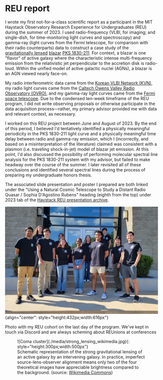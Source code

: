 # REU report

I wrote my first not-for-a-class scientific report as a participant in the MIT Haystack Observatory Research Experience for Undergraduates (REU) during the summer of 2023. I used radio-frequency (VLBI, for imaging; and single-dish, for time-monitoring light curves and spectroscopy) and gamma-ray (light curves from the Fermi telescope, for comparison with their radio counterparts) data to construct a case study of the [gravitationally lensed](https://en.wikipedia.org/wiki/Strong_gravitational_lensing) [blazar](https://en.wikipedia.org/wiki/Blazar) [PKS 1830-211](https://en.wikipedia.org/wiki/PKS_1830-211). For context, a blazar is one "flavor" of active galaxy where the characteristic intense multi-frequency emission from the relativistic jet perpendicular to the accretion disk is radio-loud. Within the unified model of active galactic nuclei (AGNs), a blazar is an AGN viewed nearly face-on. 

My radio interferometric data came from the [Korean VLBI Network (KVN)](https://radio.kasi.re.kr/kvn/main.php), my radio light curves came from the [Caltech Owens Valley Radio Observatory (OVRO)](https://ovro.caltech.edu), and my gamma-ray light curves came from the [Fermi space telescope](https://fermi.gsfc.nasa.gov/). Due to the condensed ten-week timeframe of the REU program, I did not write observing proposals or otherwise participate in the data acquisition process—rather, my primary advisor provided me with data and relevant context, as necessary. 

I worked on this REU project between June and August of 2023. By the end of this period, I believed I'd tentatively identified a physically meaningful periodicity in the PKS 1830-211 light curve and a physically meaningful time delay between radio and gamma-ray emission, which I (incorrectly, and based on a misinterpretation of the literature) claimed was consistent with a plasmon (i.e. traveling shock-in-jet) model of blazar jet emission. At this point, I'd also discussed the possibility of performing molecular spectral line analysis for the PKS 1830-211 system with my advisor, but failed to make headway over the course of the summer. I later revisited all of these conclusions and identified several spectral lines during the process of preparing my undergraduate honors thesis.

The associated slide presentation and poster I prepared are both linked under the "Using a Natural Cosmic Telescope to Study a Distant Radio Quasar / Sophia D'Agostino Rubens" heading (eighth from the top) under 2023 tab of the [Haystack REU presentation archive](https://www.haystack.mit.edu/haystack-public-outreach/research-experiences-for-undergraduates-reu/reu-presentation-archives/).

![REU group photo](./media/reu.JPG "REU group photo"){align="center": style="height:432px;width:616px"}

Photo with my REU cohort on the last day of the program. We've kept in touch via Discord and are always scheming about REUnions at conferences

<figure markdown>
  ![Coma cluster](./media/strong_lensing_wikimedia.jpg){: style="height:300px;width:500px"}
  <!-- Within fig caption normal markdown linking doesn't work, instead use a href attribute -->
  <figcaption>Schematic representation of the strong gravitational lensing of an active galaxy by an intervening galaxy. In practice, imperfect source-lens-observer alignment means only two of the four theoretical images have appreciable brightness compared to the background. (source: <a href="https://upload.wikimedia.org/wikipedia/commons/thumb/a/a9/Illustration_of_Strong_Gravitational_Lensing_%282020-05-4617%29.jpg/1600px-Illustration_of_Strong_Gravitational_Lensing_%282020-05-4617%29.jpg?20240117011630">Wikimedia Commons</a>) </figcaption>
</figure>
